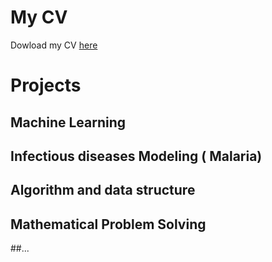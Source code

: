 # My CV
Dowload my CV [here](https://drive.google.com/uc?export=download&id=1Xndrc1c09wFRtfyx5b3BSpxr7IldHnnl)
# Projects
## Machine Learning

## Infectious diseases Modeling ( Malaria)

## Algorithm and data structure

## Mathematical Problem Solving

##...
